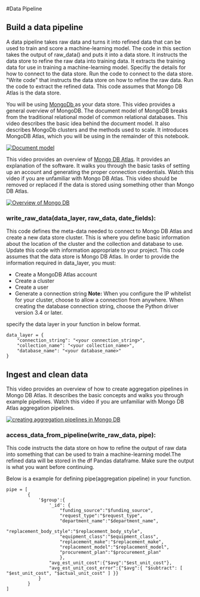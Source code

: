 #Data Pipeline

## Build a data pipeline

A data pipeline takes raw data and turns it into refined data that can be used to train and score a machine-learning model. The code in this section takes the output of raw_data() and puts it into a data store. It instructs the data store to refine the raw data into training data. It extracts the training data for use in training a machine-learning model. Specifiy the details for how to connect to the data store. Run the code to connect to the data store. "Write code" that instructs the data store on how to refine the raw data. Run the code to extract the refined data. This code assumes that Mongo DB Atlas is the data store.

You will be using <a href="https://account.mongodb.com/account/login"> MongoDb </a> as your data store. This video provides a general overview of MongoDB. The document model of MongoDB breaks from the traditional relational model of common relational databases. This video describes the basic idea behind the document model. It also describes MongoDb clusters and the methods used to scale. It introduces MongoDB Atlas, which you will be using in the remainder of this notebook.

[![Document model](https://img.youtube.com/vi/EE8ZTQxa0AM/0.jpg)](https://www.youtube.com/watch?v=EE8ZTQxa0AM)

This video provides an overview of <a href="https://account.mongodb.com/account/login">Mongo DB Atlas</a>. It provides an explanation of the software. It walks you through the basic tasks of setting up an account and generating the proper connection credentials. Watch this video if you are unfamiliar with Mongo DB Atlas. This video should be removed or replaced if the data is stored using something other than Mongo DB Atlas.

[![Overview of Mongo DB](https://img.youtube.com/vi/rPqRyYJmx2g/0.jpg)](https://www.youtube.com/watch?v=rPqRyYJmx2g)

### write_raw_data(data_layer, raw_data, date_fields):

This code defines the meta-data needed to connect to Mongo DB Atlas and create a new data store cluster. This is where you define basic information about the location of the cluster and the collection and database to use. Update this code with information appropriate to your project. This code assumes that the data store is Mongo DB Atlas. In order to provide the information required in data_layer, you must:

- Create a MongoDB Atlas account
- Create a cluster
- Create a user
- Generate a connection string
__Note:__ When you configure the IP whitelist for your cluster, choose to allow a connection from anywhere. When creating the database connection string, choose the Python driver version 3.4 or later.

specify the data layer in your function in below format.
```
data_layer = {
    "connection_string": "<your connection_string>",
    "collection_name": "<your collection_name>",
    "database_name": "<your database_name>"
}
```
## Ingest and clean data

This video provides an overview of how to create aggregation pipelines in Mongo DB Atlas. It describes the basic concepts and walks you through example pipelines. Watch this video if you are unfamiliar with Mongo DB Atlas aggregation pipelines.

[![creating aggregation pipelines in Mongo DB](https://img.youtube.com/vi/Kk6Er0c7srU/0.jpg)](https://www.youtube.com/watch?v=Kk6Er0c7srU)

### access_data_from_pipeline(write_raw_data, pipe):

This code instructs the data store on how to refine the output of raw data into something that can be used to train a machine-learning model.The refined data will be stored in the df Pandas dataframe. Make sure the output is what you want before continuing.

Below is a example for defining pipe(aggregation pipeline) in your function.
```
pipe = [
        {
            '$group':{
                '_id': {
                    "funding_source":"$funding_source",
                    "request_type":"$request_type",
                    "department_name":"$department_name",
                    "replacement_body_style":"$replacement_body_style",
                    "equipment_class":"$equipment_class",
                    "replacement_make":"$replacement_make",
                    "replacement_model":"$replacement_model",
                    "procurement_plan":"$procurement_plan"
                    },
                "avg_est_unit_cost":{"$avg":"$est_unit_cost"},
                "avg_est_unit_cost_error":{"$avg":{ "$subtract": [ "$est_unit_cost", "$actual_unit_cost" ] }}
            }
        }
]
  ```

